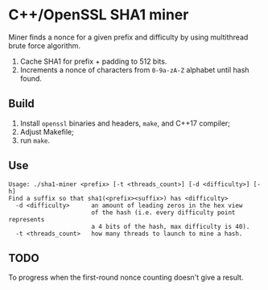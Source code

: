# C++/OpenSSL SHA1 miner

Miner finds a nonce for a given prefix and difficulty by using multithread brute force algorithm.

1. Cache SHA1 for prefix + padding to 512 bits.
2. Increments a nonce of characters from `0-9a-zA-Z` alphabet until hash found.

## Build
1. Install `openssl` binaries and headers, `make`, and C++17 compiler;
2. Adjust Makefile;
3. run `make`.

## Use
```
Usage: ./sha1-miner <prefix> [-t <threads_count>] [-d <difficulty>] [-h]
Find a suffix so that sha1(<prefix><suffix>) has <difficulty>
  -d <difficulty>      an amount of leading zeros in the hex view
                       of the hash (i.e. every difficulty point represents
                       a 4 bits of the hash, max difficulty is 40).
  -t <threads_count>   how many threads to launch to mine a hash.
```

## TODO
To progress when the first-round nonce counting doesn't give a result.
